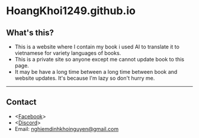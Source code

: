 # HoangKhoi1249.github.io

## What's this?

- This is a website where I contain my book i used AI to translate it to vietnamese for variety languages of books.
- This is a private site so anyone except me cannot update book to this page.
- It may be have a long time between a long time between book and website updates. It's because I'm lazy so don't hurry me.
---
## Contact

- <[Facebook]([Facebook](https://www.facebook.com/khoitran6142/))>
- <[Discord](https://discord.com/users/885889503103959060)>
- Email: nghiemdinhkhoinguyen@gmail.com
